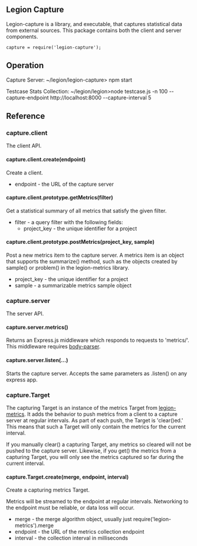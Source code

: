 
Legion Capture
--------------

Legion-capture is a library, and executable, that captures statistical
data from external sources. This package contains both the client
and server components.

	capture = require('legion-capture');

Operation
--------

Capture Server:
~/legion/legion-capture> npm start

Testcase Stats Collection:
~/legion/legion>node testcase.js -n 100 --capture-endpoint http://localhost:8000 --capture-interval 5


Reference
---------

### capture.client

The client API.

#### capture.client.create(endpoint)

Create a client.

 * endpoint - the URL of the capture server

#### capture.client.prototype.getMetrics(filter)

Get a statistical summary of all metrics that satisfy the given filter.

 * filter - a query filter with the following fields:
   * project_key - the unique identifier for a project

#### capture.client.prototype.postMetrics(project_key, sample)

Post a new metrics item to the capture server. A metrics item is
an object that supports the summarize() method, such as the objects
created by sample() or problem() in the legion-metrics library.

 * project_key - the unique identifier for a project
 * sample - a summarizable metrics sample object

### capture.server

The server API.

#### capture.server.metrics()

Returns an Express.js middleware which responds to requests to 'metrics/'.
This middleware requires [body-parser](https://www.npmjs.com/package/body-parser).

#### capture.server.listen(...)

Starts the capture server. Accepts the same parameters as .listen() on any express app.

### capture.Target

The capturing Target is an instance of the metrics Target from
[legion-metrics](https://github.com/lane-webperformance/legion-metrics).
It adds the behavior to push metrics from a client to a capture
server at regular intervals. As part of each push, the Target is
'clear()ed.' This means that such a Target will only contain the
metrics for the current interval.

If you manually clear() a capturing Target, any metrics so cleared
will not be pushed to the capture server. Likewise, if you get()
the metrics from a capturing Target, you will only see the metrics
captured so far during the current interval.

#### capture.Target.create(merge, endpoint, interval)

Create a capturing metrics Target.

Metrics will be streamed to the endpoint at regular intervals.
Networking to the endpoint must be reliable, or data loss will
occur.

 * merge - the merge algorithm object, usually just require('legion-metrics').merge
 * endpoint - the URL of the metrics collection endpoint
 * interval - the collection interval in milliseconds

